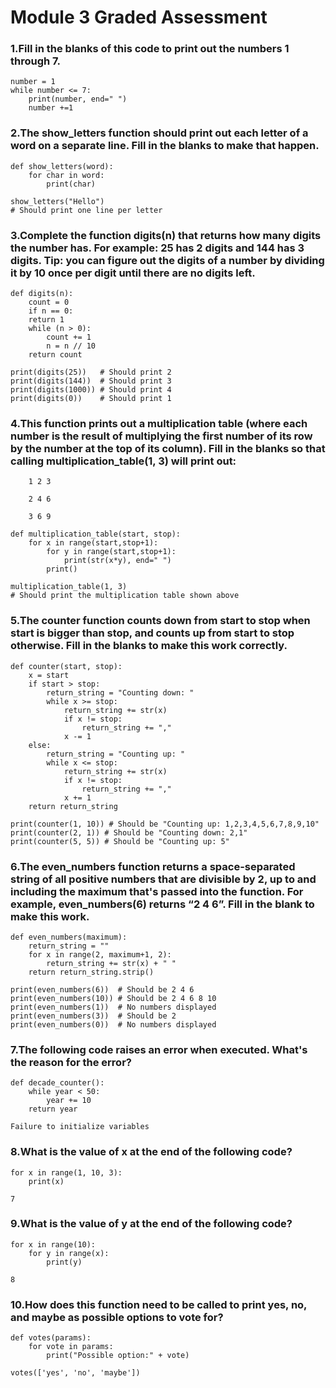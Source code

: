 # Module 3 Graded Assessment

### 1.Fill in the blanks of this code to print out the numbers 1 through 7.

    number = 1
    while number <= 7:
        print(number, end=" ")
        number +=1

### 2.The show_letters function should print out each letter of a word on a separate line. Fill in the blanks to make that happen.

    def show_letters(word):
        for char in word:
            print(char)

    show_letters("Hello")
    # Should print one line per letter

### 3.Complete the function digits(n) that returns how many digits the number has. For example: 25 has 2 digits and 144 has 3 digits. Tip: you can figure out the digits of a number by dividing it by 10 once per digit until there are no digits left.

    def digits(n):
        count = 0
        if n == 0:
        return 1
        while (n > 0):
            count += 1
            n = n // 10
        return count
        
    print(digits(25))   # Should print 2
    print(digits(144))  # Should print 3
    print(digits(1000)) # Should print 4
    print(digits(0))    # Should print 1

### 4.This function prints out a multiplication table (where each number is the result of multiplying the first number of its row by the number at the top of its column). Fill in the blanks so that calling multiplication_table(1, 3) will print out:
```
    1 2 3

    2 4 6

    3 6 9
```

    def multiplication_table(start, stop):
        for x in range(start,stop+1):
            for y in range(start,stop+1):
                print(str(x*y), end=" ")
            print()

    multiplication_table(1, 3)
    # Should print the multiplication table shown above

### 5.The counter function counts down from start to stop when start is bigger than stop, and counts up from start to stop otherwise. Fill in the blanks to make this work correctly.

    def counter(start, stop):
        x = start
        if start > stop:
            return_string = "Counting down: "
            while x >= stop:
                return_string += str(x)
                if x != stop:
                    return_string += ","
                x -= 1
        else:
            return_string = "Counting up: "
            while x <= stop:
                return_string += str(x)
                if x != stop:
                    return_string += ","
                x += 1
        return return_string

    print(counter(1, 10)) # Should be "Counting up: 1,2,3,4,5,6,7,8,9,10"
    print(counter(2, 1)) # Should be "Counting down: 2,1"
    print(counter(5, 5)) # Should be "Counting up: 5"

### 6.The even_numbers function returns a space-separated string of all positive numbers that are divisible by 2, up to and including the maximum that's passed into the function. For example, even_numbers(6) returns “2 4 6”. Fill in the blank to make this work.

    def even_numbers(maximum):
        return_string = ""
        for x in range(2, maximum+1, 2):
            return_string += str(x) + " "
        return return_string.strip()

    print(even_numbers(6))  # Should be 2 4 6
    print(even_numbers(10)) # Should be 2 4 6 8 10
    print(even_numbers(1))  # No numbers displayed
    print(even_numbers(3))  # Should be 2
    print(even_numbers(0))  # No numbers displayed


### 7.The following code raises an error when executed. What's the reason for the error?
```
def decade_counter():
	while year < 50:
		year += 10
	return year
```

    Failure to initialize variables

### 8.What is the value of x at the end of the following code?
```
for x in range(1, 10, 3):
    print(x)
```
    7

### 9.What is the value of y at the end of the following code?
```
for x in range(10):
    for y in range(x):
        print(y)
```
    8

### 10.How does this function need to be called to print yes, no, and maybe as possible options to vote for?
```
def votes(params):
	for vote in params:
	    print("Possible option:" + vote)
```

    votes(['yes', 'no', 'maybe'])
